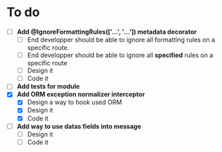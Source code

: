 # To do

- [ ] **Add @IgnoreFormattingRules(['...', '...']) metadata decorator**
  - [ ] End developper should be able to ignore all formatting rules on a specific route.
  - [ ] End developper should be able to ignore all **specified** rules on a specific route 
  - [ ] Design it
  - [ ] Code it
- [ ] **Add tests for module**
- [x] **Add ORM exception normalizer interceptor**
  - [x] Design a way to hook used ORM
  - [x] Design it
  - [x] Code it
- [ ] **Add way to use datas fields into message**
  - [ ] Design it
  - [ ] Code it